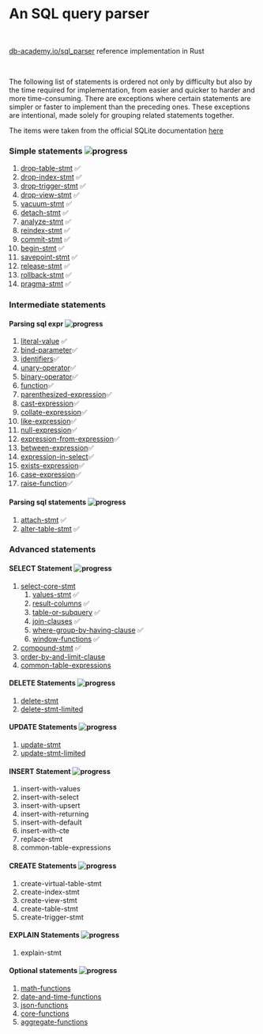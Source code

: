 # An SQL query parser

<br />

[db-academy.io/sql_parser](https://db-academy.io/sql_parser) reference implementation in Rust

<br />

The following list of statements is ordered not only by difficulty but also by
the time required for implementation, from easier and quicker to harder and 
more time-consuming. There are exceptions where certain statements are simpler
or faster to implement than the preceding ones. These exceptions are 
intentional, made solely for grouping related statements together.

The items were taken from the official SQLite documentation 
[here](https://www.sqlite.org/lang.html)

### Simple statements ![progress](https://progress-bar.xyz/14/?scale=14&suffix=%%%20(14%20of%2014)&width=140)
1. [drop-table-stmt](https://www.sqlite.org/lang_droptable.html) &#9989;
1. [drop-index-stmt](https://www.sqlite.org/lang_dropindex.html) &#9989;
1. [drop-trigger-stmt](https://www.sqlite.org/lang_droptrigger.html) &#9989;
1. [drop-view-stmt](https://www.sqlite.org/lang_dropview.html) &#9989;
1. [vacuum-stmt](https://www.sqlite.org/lang_vacuum.html) &#9989;
1. [detach-stmt](https://www.sqlite.org/lang_detach.html) &#9989;
1. [analyze-stmt](https://www.sqlite.org/lang_analyze.html) &#9989; 
1. [reindex-stmt](https://www.sqlite.org/lang_reindex.html) &#9989; 
1. [commit-stmt](https://www.sqlite.org/lang_transaction.html) &#9989;
1. [begin-stmt](https://www.sqlite.org/lang_transaction.html) &#9989;
1. [savepoint-stmt](https://www.sqlite.org/lang_savepoint.html) &#9989;
1. [release-stmt](https://www.sqlite.org/lang_savepoint.html) &#9989;
1. [rollback-stmt](https://www.sqlite.org/lang_savepoint.html) &#9989;
1. [pragma-stmt](https://www.sqlite.org/pragma.html) &#9989;

### Intermediate statements

#### Parsing sql expr ![progress](https://progress-bar.xyz/17/?scale=17&suffix=%%%20(17%20of%2017)&width=140)
1. [literal-value](https://www.sqlite.org/lang_expr.html#literalvalue) &#9989;
1. [bind-parameter](https://www.sqlite.org/lang_expr.html#bindvar)&#9989;
1. [identifiers](https://www.sqlite.org/lang_expr.html#columnname)&#9989;
1. [unary-operator](https://www.sqlite.org/lang_expr.html#unaryexp)&#9989;
1. [binary-operator](https://www.sqlite.org/lang_expr.html#binaryexp)&#9989;
1. [function](https://www.sqlite.org/lang_expr.html#function.html)&#9989;
1. [parenthesized-expression](https://www.sqlite.org/lang_expr.html#parenexp)&#9989;
1. [cast-expression](https://www.sqlite.org/lang_expr.html#cast)&#9989;
1. [collate-expression](https://www.sqlite.org/lang_expr.html#collateexp)&#9989;
1. [like-expression](https://www.sqlite.org/lang_expr.html#likeexp)&#9989;
1. [null-expression](https://www.sqlite.org/lang_expr.html#likeexp)&#9989;
1. [expression-from-expression](https://www.sqlite.org/lang_expr.html#exprlist)&#9989;
1. [between-expression](https://www.sqlite.org/lang_expr.html#betweenexp)&#9989;
1. [expression-in-select](https://www.sqlite.org/lang_expr.html#exprlist)&#9989;
1. [exists-expression](https://www.sqlite.org/lang_expr.html#exprlist)&#9989;
1. [case-expression](https://www.sqlite.org/lang_expr.html#caseexp)&#9989;
1. [raise-function](https://www.sqlite.org/lang_expr.html#raisefunc)&#9989;

#### Parsing sql statements ![progress](https://progress-bar.xyz/2/?scale=2&suffix=%%%20(2%20of%202)&width=140)
1. [attach-stmt](https://www.sqlite.org/lang_attach.html) &#9989;
1. [alter-table-stmt](https://www.sqlite.org/lang_altertable.html) &#9989;

### Advanced statements

#### SELECT Statement ![progress](https://progress-bar.xyz/7/?scale=9&suffix=%%%20(7%20of%209)&width=140)

1. [select-core-stmt](https://www.sqlite.org/syntax/select-core.html)
    1. [values-stmt](https://www.sqlite.org/syntax/select-core.html) &#9989;
    1. [result-columns](https://www.sqlite.org/syntax/result-column.html) &#9989;
    1. [table-or-subquery](https://www.sqlite.org/lang_select.html#tablename) &#9989;
    1. [join-clauses](https://www.sqlite.org/syntax/join-clause.html) &#9989;
    1. [where-group-by-having-clause](https://www.sqlite.org/lang_select.html#where) &#9989;
    1. [window-functions](https://www.sqlite.org/syntax/window-defn.html) &#9989;
1. [compound-stmt](https://www.sqlite.org/syntax/factored-select-stmt.html) &#9989;
1. [order-by-and-limit-clause](https://www.sqlite.org/lang_select.html#orderby)
1. [common-table-expressions](https://www.sqlite.org/syntax/common-table-expression.html)

#### DELETE Statements ![progress](https://progress-bar.xyz/0/?scale=2&suffix=%%%20(0%20of%202)&width=140)
1. [delete-stmt](https://www.sqlite.org/syntax/delete-stmt.html)
1. [delete-stmt-limited](https://www.sqlite.org/syntax/delete-stmt-limited.html)

#### UPDATE Statements ![progress](https://progress-bar.xyz/0/?scale=2&suffix=%%%20(0%20of%202)&width=140)
1. [update-stmt](https://www.sqlite.org/syntax/update-stmt.html)
1. [update-stmt-limited](https://www.sqlite.org/syntax/update-stmt-limited.html)

#### INSERT Statement ![progress](https://progress-bar.xyz/0/?scale=5&suffix=%%%20(0%20of%208)&width=140)
1. insert-with-values
1. insert-with-select
1. insert-with-upsert
1. insert-with-returning
1. insert-with-default
1. insert-with-cte
1. replace-stmt
1. common-table-expressions

#### CREATE Statements ![progress](https://progress-bar.xyz/0/?scale=45&suffix=%%%20(0%20of%205)&width=140)
1. create-virtual-table-stmt
1. create-index-stmt
1. create-view-stmt
1. create-table-stmt
1. create-trigger-stmt

#### EXPLAIN Statements ![progress](https://progress-bar.xyz/0/?scale=1&suffix=%%%20(0%20of%201)&width=140)
1. explain-stmt 

#### Optional statements ![progress](https://progress-bar.xyz/0/?scale=5&suffix=%%%20(0%20of%205)&width=140)
1. [math-functions](https://www.sqlite.org/lang_mathfunc.html)
1. [date-and-time-functions](https://www.sqlite.org/lang_datefunc.html)
1. [json-functions](https://www.sqlite.org/json1.html)
1. [core-functions](https://www.sqlite.org/lang_corefunc.html)
1. [aggregate-functions](https://www.sqlite.org/lang_aggfunc.html)
